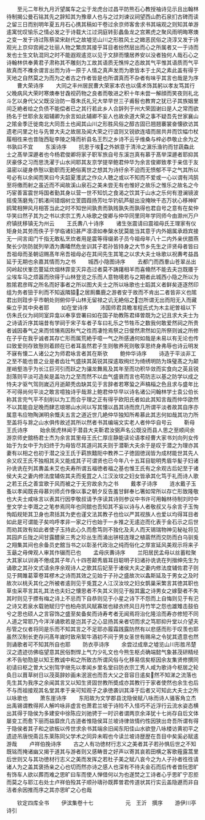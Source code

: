 <!-- { "loadSidebar": true } -->
　　至元二年秋九月沂望属车之尘于龙虎台过昌平防熊石心教授袖诗见示且出翰林待制揭公曼石铭其先之辞知其为豫章人也与之过刘谏议祠望西山酌石泉扪古碑而读之留三日而别明年夏五月石心携其稿如干卷过余京师客舍求书其端观之则知其单游逺寓忧叹愉乐之情必发之于诗载大江过洞庭转彭蠡鱼龙之宫罴虎之聚风雨明晦寒燠之变一发于诗过陈蔡梁宋赵代之故墟览山川之形胜风土之媺恶民俗之浇淳又发于诗观光上京仰宫阙之壮丽人物之繁庶其接乎耳目者纷然层出而心之所属者又一于诗而发也士生文轨混同之时不能遐观逺览以见于文辞而懐居养安以没者独何人哉石心之诗翰林供奉黄君子肃称其不雕刻为工故其语质无憔悴之态故其气平惟其语质而气平故真而不襍余谓言出而为诗一原于人情之真声发而为歌皆本于土风之素此盖有得于天地之自然莫之为而为之者古之作者皆是也所谓真而不杂者有味乎其言也哉是为序
　　曹大荣诗序
　　大同之丰州居民曹大荣家本农也以儒术饰其躬以孝友笃其行父晚病风大荣时寒燠奉甘毳视药物之良者而敬进之积十年未尝一解顔而笑夜则礼北斗乞以身代父父既没治防一尊朱氏礼兄大举早世三子甫髫也教育之犹已子其族姻里闬乏絶者给之负债不能偿者已之其行若此乡人合辞列于州大荣固谢曰是人之常而欲扬名于世耶余友祖辅卿为余言如此辅卿不妄人也故余道大荣之事不疑吾先世家襄山之隂金季迁徙南北大同吾土也闻其山川之形胜风俗之醇古固已翘翘褰裳奋懐欲访其遗老问里之社与先曽大夫之故居及闻大荣之行谊则又锐欲连墙而居共井而饮幅巾杖履相徃来也昔陇西耻李陵之降而祈县名王烈之乡诗不云乎维桑与梓必恭敬止余为之书孰曰不宜
　　东溪诗序
　　抗思于埃之外娯意于清泠之濵乐渔钓而甘蔬鱻此士之髙举深遯者也今杨君俊卿将家子职军旅自号东溪岂真有慕于髙举深遯者耶抑其厌豪侈之习而思洗濯于山水间耶其友京学提举鲍君仲华为余言俊卿致孝于亲信于友温密以禔身恭慤以勤职而无絶俗离世之想其为诗纡余不迫而无愤郁不平之气其所以号必有以余闻而笑曰今夫韶夏濩武之作众人聴之或以不知而不爱或一心以谓有鸿鹄至将缴而射之虽近而不闻故溪山泉石之美未尝无有也惟好之故乐之惟乐之故名之今巧宦善富震世埓国者勤其身以营一世不知饥之食渴之饮其于山水之乐何有澄澜镜波摇曵荡磨鳬汀鹤渚间错烟树立芰圆葭扬芳吐华钓矶芦艇出没掩映千态万状心移神旷鸥鹭相狎风月相答当此之时不知世间孰贵而孰贱孰失而孰得也君自号之意有在矣仲华笑曰然子其为之书以求宗工秀人咏歌之俊卿与仲华同里同年学同师今由滁州万户府镇抚移镇无为州云
　　王氏夀八十诗序
　　诸生张震请曰震祖母氏王理家有仪矩身处其劳而佚子于学临诸妇甚严凛凛如奉槃水犹莫能当其意于内外姻属承趋宾接无一间言闺门千指无敢私烹炊者用是震等得缀弟子员今祖母年八十二内外亲伏腊燕聚长少防防就列举酒为夀皤然危坐训其子若孙皆持身之大节乡先生之评贤母者皆曰吾祖母而圣朝诏赐髙年帛吾祖母必在其间先生其笔之以求大夫士咏歌以祝夀考益昌延于无期也余嘉其情而为之书
　　城西小隐图诗序
　　去都门而西羣山苍翠丛出冈岭起伏峯峦蔓延炊烟林霏变灭异态过者莫不踌躇相羊而喜翛然不能去夫岂既餍于尘埃车马之烦嚣而欣得于山林登览之乐而人意物境若与之期者此城西小隐之所以为胜隂君彦晖之所名而好事者之所以图大夫士之所以咏歌也士蹈其义者鲜矣逐逐然印组为务者狃于利而不知返隣猿之居厠麋鹿之游者安于故而不肯出二者皆非义也隂君出则跬步乎市朝处则俯仰乎山林无留禄之讥无絶俗之岂所谓无出而阳无入而藏柴立乎其中央者耶
　　如在堂诗序
　　沛国师君具瞻准程氏式为木主祀曽祖以下仿朱氏仪为祠同室异龛以奉享尝署曰如在国子助教陈君绎曽既为之记且求大夫士为之诗请沂序其端昔有学祠于宋子车者子车曰礼乐之节牲币之数我何敢爱然祠之所贵者诚因春气之来而怵愓焉因秋气之徃而凄怆焉祭之日僾然肃然如见所祭则诚之所修在子乎在我乎诚者其存亡形而属荒絶乎噫一气之所感通何如哉是未易以有无论也传曰致爱则存致慤则着顾在已者耳虽然君子生则敬养死则敬享思终身弗辱也诗云明发不寐有懐二人诸公之为师君咏言者其在斯欤
　　鲍仲华诗序
　　诗造于平淡非工之至不能也昔之业是者齿壮气盛挟其英锐其探逺取绚烂为绮绣明防为珠璧髙之为颠崖峭壑浩乎为长江巨河引而跃之为骧龙舞鳯及其年至而功积华敛而实食向之英且锐刮落则平淡可造矣是盖功力之至而然不以血气盛衰而言也苟防志以基之防学以成之恃夫才驱气驾则嵗迈月逝颠秃齿缺其见于言辞者若寒蛩之声槁椔之色且求与盛年比不可得尚何平淡之敢言噫独诗乎哉滁上鲍君仲华早以诗名诸公问翰林学士袁公伯长称其言完气平不刻削以为工而合乎理之正有得乎欧阳氏者如此其知言哉而仲华欿然不以其能自足晚而肆志琅琊山水间以写其懐以昌其诗而庶几所谓平淡者故其自序亦属意韦应物陶渊明余慨夫五言之道近世几絶仲华独知所希慕此其志何如哉其功力所至盖将与滁之山水俱传故述其所以然者书其编端文实老人者仲华自号云
　　靳母王氏诗序
　　始余居虎林闻于潜县大夫靳君汝弼声名公既没而县人思之至顺间余游京师史舘杨君士杰为余言其里母王氏仁厚庄静能读论语孝经曹大家书刘向列女传始于为女中于为妇终于为母皆尽其道问其夫则于潜靳大夫余于是叹于潜之为理亦其妻有以相之也初于潜之没王氏于羁旅囏阨中教养二子徳固徳润皆为成材能世其先人余又叹王氏不独相其夫又能成其子可谓贤也已今年八十五耳目聪明秀眉华髪子妇诸孙诜诜在列其夀盖未艾也夫寿所谓五福徳者福之基也惟王氏有之余观古后妃至于诸侯大夫之妻内修法度辅佐其夫而兎罝之人江汉汝坟之妇女皆承其化笃于礼而诗人歌之若王氏之善宜歌于风而被之于无穷故余为之书
　　戴孝子诗序
　　涟水戴子玉蚤以孝闻既丧母慕刘师贞作像以事之朝夕反告羞甘鲜奉匕箸如常所以存亡形致隆敬也大夫士咸咏言以表其行因李敬叔请予序读其诗则参议中书许可用翰林待制刘时中奎文学士李溉之之笔参焉同年也同舘也吾知其不妄以诗与人者敬叔又与余言子玉恂恂蹈规矩其卫身也肃括其为吏也谨文法其教子也俭以严其视族人也爱以均得耳目者如此是可谓能子矣呜呼孝非一家之行也始于一乡推之无逺迩而化表于金石示之后世而劝其效有如此者使子玉持此心久而愈笃则不独化及夫人而天锡瑞物神见秘祉将见其园庐丘陇之间甘露醴泉三秀之珍丛生而涌出骈枝连理之植蓊然而交防而白乌驯兎之翔集其间也余备员史舘当书之以彰圣代政治之纯而俗化之厚宣延风美观示将来子玉朂之毋俾观人审其作辍而已也
　　孟母庆夀诗序
　　兰阳居民孟母以丝蓄粒聚大其家以训诲不倦成其子年八十四苍颠秀眉耳目聪明子妇诸孙诜诜在列搢绅先生为诵歌之其孙文式请余序余观诗人之歌其后妃至于诸侯大夫之妻内修法度辅佐君子则见于闗雎葛覃卷耳樛木之诗而其效之见始于子孙之盛故次以螽斯延及于男女之及时故次以桃夭其化之所被者逺则见于兎罝之人江汉汝坟之妇女鹊巢采繁言其徳其职也草虫采苹言其礼其法也夫妇之懐思者不失其义则见于殷其靁之诗男女之嫁娶者不失其时则见于摽有梅之诗上不忌而下自恭则见于小星之诗下不怨而上自悔则见于有汜之诗又若泉水载驰赋归宁也柏舟凯风赋寡居也緑衣终风日月竹竿之怨也雄雉击鼓伯兮之思也硕人之言容饰之盛至矣备矣而诗寿考者无闻焉将治化隆洽而寿亦修短不同人道之常耶乃今洋洋诵歌若是岂其子之心显扬其亲者切而求之笃耶抑升堂以介望夫彤管之仪者将同是乐而不知其言之不足耶亦履霜践露防然有以悲感而形于叹羡也耶虽然汉制长吏存问髙年嵗时致帛絮牛酒初不间于男女圣世有赐帛之令犹其遗意也然则诵歌者可不知其所自也耶
　　防衣亭诗序
　　余尝过成臯之墟览山川形胜吊楚汉之遗迹彷佛临望意其民俗剽悍上气力少礼文也今熊生枢贞确端懿气象甚茂研精经术不告劬勚是以知王教诚中和之所致古所谓风俗与化移易信矣枢因余友集贤修撰同初请曰枢之曽大父别驾字继先以孝闻乡里名堂曰防衣宗工秀人咸为歌诗今枢居之轮奂日以葺草树日以茂英辞妙画未泯泯也而吾大父之音容日逺矣然不知涕之流落也先生其为我序之余闻其言又以知生贤固世教所奬成亦其教行于家者使然也余生也后不与而祖接观其名堂其孝于亲可知观子之承徳袭训其泽于后者又可知此大夫士之所以咏歌也
　　萧东崖诗序
　　东阳故为文学郡县沈隐侯赋八咏而诗人骚客角立杰出禹锡谓教得邦人解吟咏非虚言也萧君兰坡于诗险不入怪巧不近浮行云流水姿态横出其得于隐侯为多建安中徐陈应刘驰骋于一时识者谓两京余泽犹十七尚存自后文体屡变工而愈下丽而益靡庶几古道者惟隐侯耳兰坡诗律敛情约性因狭出竒吾所谓有得于隐侯者其子和之欲板以传世求余书其端余旧闻东阳佳山水欲登八咏楼访黄初平之遗迹吊唐悦斋吕东莱陈同父学术之同异未暇也今读兰坡诗歴歴在吾目中矣奚必赋逺游哉
　　卢祥伯挽诗序
　　古之人有功徳材行志义之美者其子若孙惧后世之不知既铭而掩诸幽又揭于道其与游者则又感畴昔之好声以寄其哀若田横之客歌薤露蒿里后世则又与其功徳材行志义之美而发挥之若杜子美之赋八哀今之为人子孙者徃徃请诸人为之盖其褒扬亲之心也切而然亦诗之感人也深有不待夫金石而后传者昔阮思旷有饰车人欲以葬而难之思旷曰车而使人惮借何以为也遂焚之工诗者心乎思旷宁忍拒而莫之与耶江右处士卢祥伯殁其子顺孙璹孙既葬曽君传道状其行实云盖隐遯而非自洁者余因推而序之其亦思旷之心也哉



　　钦定四库全书
　　伊滨集卷十七　　　　　　元　王沂　撰序
　　游伊川亭诗引
